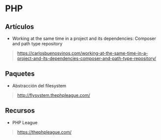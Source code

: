 # PHP

## Artículos

* Working at the same time in a project and its dependencies: Composer and path type repository

> https://carlosbuenosvinos.com/working-at-the-same-time-in-a-project-and-its-dependencies-composer-and-path-type-repository/


## Paquetes

* Abstracción del filesystem

> http://flysystem.thephpleague.com/

## Recursos

* PHP League
> https://thephpleague.com/